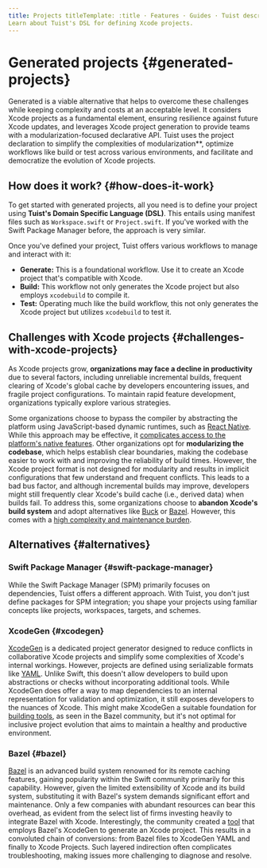 ```yaml
---
title: Projects titleTemplate: :title · Features · Guides · Tuist description:
Learn about Tuist's DSL for defining Xcode projects.
---
```


# Generated projects {#generated-projects}

Generated is a viable alternative that helps to overcome these challenges while
keeping complexity and costs at an acceptable level. It considers Xcode projects
as a fundamental element, ensuring resilience against future Xcode updates, and
leverages Xcode project generation to provide teams with a
modularization-focused declarative API. Tuist uses the project declaration to
simplify the complexities of modularization**, optimize workflows like build or
test across various environments, and facilitate and democratize the evolution
of Xcode projects.

## How does it work? {#how-does-it-work}

To get started with generated projects, all you need is to define your project
using **Tuist's Domain Specific Language (DSL)**. This entails using manifest
files such as `Workspace.swift` or `Project.swift`. If you've worked with the
Swift Package Manager before, the approach is very similar.

Once you've defined your project, Tuist offers various workflows to manage and
interact with it:

- **Generate:** This is a foundational workflow. Use it to create an Xcode
  project that's compatible with Xcode.
- **<LocalizedLink href="/guides/features/build">Build</LocalizedLink>:** This
  workflow not only generates the Xcode project but also employs `xcodebuild` to
  compile it.
- **<LocalizedLink href="/guides/features/test">Test</LocalizedLink>:**
  Operating much like the build workflow, this not only generates the Xcode
  project but utilizes `xcodebuild` to test it.

## Challenges with Xcode projects {#challenges-with-xcode-projects}

As Xcode projects grow, **organizations may face a decline in productivity** due
to several factors, including unreliable incremental builds, frequent clearing
of Xcode's global cache by developers encountering issues, and fragile project
configurations. To maintain rapid feature development, organizations typically
explore various strategies.

Some organizations choose to bypass the compiler by abstracting the platform
using JavaScript-based dynamic runtimes, such as [React
Native](https://reactnative.dev/). While this approach may be effective, it
[complicates access to the platform's native
features](https://shopify.engineering/building-app-clip-react-native). Other
organizations opt for **modularizing the codebase**, which helps establish clear
boundaries, making the codebase easier to work with and improving the
reliability of build times. However, the Xcode project format is not designed
for modularity and results in implicit configurations that few understand and
frequent conflicts. This leads to a bad bus factor, and although incremental
builds may improve, developers might still frequently clear Xcode's build cache
(i.e., derived data) when builds fail. To address this, some organizations
choose to **abandon Xcode's build system** and adopt alternatives like
[Buck](https://buck.build/) or [Bazel](https://bazel.build/). However, this
comes with a [high complexity and maintenance
burden](https://bazel.build/migrate/xcode).


## Alternatives {#alternatives}

### Swift Package Manager {#swift-package-manager}

While the Swift Package Manager (SPM) primarily focuses on dependencies, Tuist
offers a different approach. With Tuist, you don't just define packages for SPM
integration; you shape your projects using familiar concepts like projects,
workspaces, targets, and schemes.

### XcodeGen {#xcodegen}

[XcodeGen](https://github.com/yonaskolb/XcodeGen) is a dedicated project
generator designed to reduce conflicts in collaborative Xcode projects and
simplify some complexities of Xcode's internal workings. However, projects are
defined using serializable formats like [YAML](https://yaml.org/). Unlike Swift,
this doesn't allow developers to build upon abstractions or checks without
incorporating additional tools. While XcodeGen does offer a way to map
dependencies to an internal representation for validation and optimization, it
still exposes developers to the nuances of Xcode. This might make XcodeGen a
suitable foundation for [building
tools](https://github.com/MobileNativeFoundation/rules_xcodeproj), as seen in
the Bazel community, but it's not optimal for inclusive project evolution that
aims to maintain a healthy and productive environment.

### Bazel {#bazel}

[Bazel](https://bazel.build) is an advanced build system renowned for its remote
caching features, gaining popularity within the Swift community primarily for
this capability. However, given the limited extensibility of Xcode and its build
system, substituting it with Bazel's system demands significant effort and
maintenance. Only a few companies with abundant resources can bear this
overhead, as evident from the select list of firms investing heavily to
integrate Bazel with Xcode. Interestingly, the community created a
[tool](https://github.com/MobileNativeFoundation/rules_xcodeproj) that employs
Bazel's XcodeGen to generate an Xcode project. This results in a convoluted
chain of conversions: from Bazel files to XcodeGen YAML and finally to Xcode
Projects. Such layered indirection often complicates troubleshooting, making
issues more challenging to diagnose and resolve.
